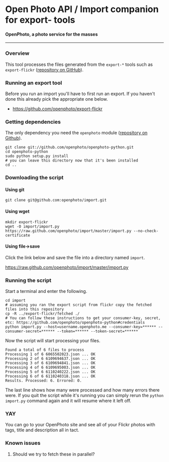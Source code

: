 Open Photo API / Import companion for export- tools
=======================
#### OpenPhoto, a photo service for the masses

----------------------------------------

<a name="overview"></a>
### Overview

This tool processes the files generated from the `export-*` tools such as `export-flickr` ([repository on GitHub](https://github.com/openphoto/export-flickr)).

<a name="setup"></a>
### Running an export tool

Before you run an import you'll have to first run an export. If you haven't done this already pick the appropriate one below.

* https://github.com/openphoto/export-flickr

<a name="dependencies"></a>
### Getting dependencies

The only dependency you need the `openphoto` module ([repository on Github](https://github.com/openphoto/openphoto-python)).

    git clone git://github.com/openphoto/openphoto-python.git
    cd openphoto-python
    sudo python setup.py install
    # you can leave this directory now that it's been installed
    cd ..

<a name="download"></a>
### Downloading the script

#### Using git

    git clone git@github.com:openphoto/import.git

#### Using wget

    mkdir export-flickr
    wget -O import/import.py https://raw.github.com/openphoto/import/master/import.py --no-check-certificate

#### Using file->save

Click the link below and save the file into a directory named `import`.

https://raw.github.com/openphoto/import/master/import.py

<a name="running"></a>
### Running the script

Start a terminal and enter the following. 

    cd import
    # assuming you ran the export script from flickr copy the fetched files into this repository
    cp -R ../export-flickr/fetched ./
    # You can follow these instructions to get your consumer-key, secret, etc: https://github.com/openphoto/openphoto-python#credentials
    python import.py --host=username.openphoto.me --consumer-key=****** --consumer-secret=****** --token=****** --token-secret=******
    

Now the script will start processing your files.
    
    Found a total of 6 files to process
    Processing 1 of 6 6065502023.json ... OK
    Processing 2 of 6 6109694637.json ... OK
    Processing 3 of 6 6109694841.json ... OK
    Processing 4 of 6 6109695003.json ... OK
    Processing 5 of 6 6110240222.json ... OK
    Processing 6 of 6 6110240318.json ... OK
    Results. Processed: 6. Errored: 0.

The last line shows how many were processed and how many errors there were. If you quit the script while it's running you can simply rerun the `python import.py` command again and it will resume where it left off.

### YAY

You can go to your OpenPhoto site and see all of your Flickr photos with tags, title and description all in tact.

<a name="knownissues"></a>
### Known issues

1. Should we try to fetch these in parallel?
